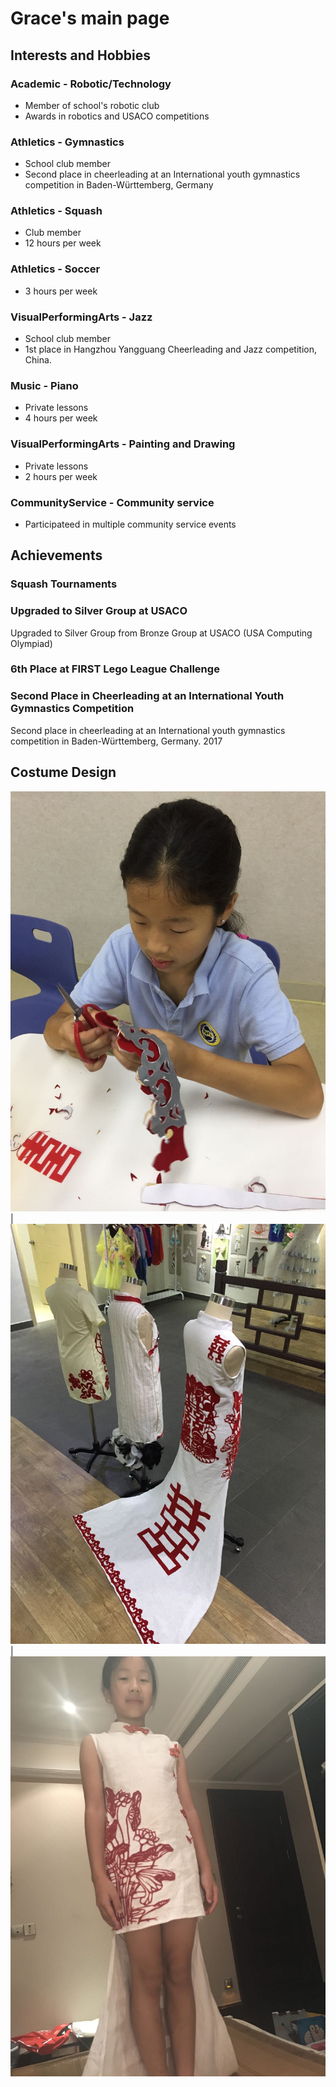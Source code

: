 # Grace's main page

## Interests and Hobbies
### Academic - Robotic/Technology
 - Member of school's robotic club
 - Awards in robotics and USACO competitions

### Athletics - Gymnastics 
 - School club member
 - Second place in cheerleading at an International youth gymnastics competition in Baden-Württemberg, Germany

### Athletics - Squash 
 - Club member
 - 12 hours per week

### Athletics - Soccer
 - 3 hours per week

### VisualPerformingArts - Jazz
 - School club member
 - 1st place in Hangzhou Yangguang Cheerleading and Jazz competition, China.

### Music - Piano 
 - Private lessons
 - 4 hours per week

### VisualPerformingArts - Painting and Drawing
 - Private lessons
 - 2 hours per week

### CommunityService - Community service 
 - Participateed in multiple community service events

## Achievements
### Squash Tournaments

### Upgraded to Silver Group at USACO 
Upgraded to Silver Group from Bronze Group at USACO (USA Computing Olympiad)

### 6th Place at FIRST Lego League Challenge 

### Second Place in Cheerleading at an International Youth Gymnastics Competition 
Second place in cheerleading at an International youth gymnastics competition in Baden-Württemberg, Germany. 2017

## Costume Design

![](images/Grace-art1.jpeg) | ![](images/Grace-art2.jpeg) | ![](images/Grace-art3.jpeg)

